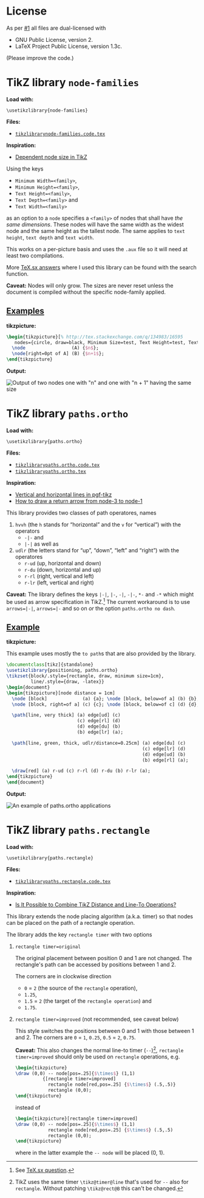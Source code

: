 # License

As per [#1](https://github.com/Qrrbrbirlbel/pgf/issues/1) all files are dual-licensed with

* GNU Public License, version 2.
* LaTeX Project Public License, version 1.3c.

(Please improve the code.)

# TikZ library `node-families`

**Load with:**

    \usetikzlibrary{node-families}

**Files:**

* [`tikzlibrarynode-families.code.tex`][1]

**Inspiration:**
* [Dependent node size in TikZ][2]

Using the keys

   * `Minimum Width=<family>`,
   * `Minimum Height=<family>`,
   * `Text Height=<family>`,
   * `Text Depth=<family>` and
   * `Text Width=<family>`

as an option to a `node` specifies a `<family>` of nodes that shall have *the same dimensions*.
These nodes will have the same width as the widest node and the same height as the tallest node.
The same applies to `text height`, `text depth` and `text width`.

This works on a per-picture basis and uses the `.aux` file so it will need at least two compilations.

More [TeX.sx answers][91] where I used this library can be found with the search function.

**Caveat:** Nodes will only grow. The sizes are never reset unless the document is compiled without the specific node-family applied.

## [Examples][91]
**tikzpicture:**

```latex
\begin{tikzpicture}[% http://tex.stackexchange.com/q/134983/16595
   nodes={circle, draw=black, Minimum Size=test, Text Height=test, Text Depth=test}]
  \node                 (A) {$n$};
  \node[right=0pt of A] (B) {$n+1$};
\end{tikzpicture}
```
**Output:**

![Output of two nodes one with "n" and one with "n + 1" having the same size][3]


# TikZ library `paths.ortho`
**Load with:**

    \usetikzlibrary{paths.ortho}
   
**Files:**
* [`tikzlibrarypaths.ortho.code.tex`][4]
* [`tikzlibrarypaths.ortho.tex`][5]

**Inspiration:**
* [Vertical and horizontal lines in pgf-tikz][6]
* [How to draw a return arrow from node-3 to node-1][7]

This library provides two classes of path operatores, names

1. `hvvh` (the `h` stands for “horizontal” and the `v` for “vertical”) with the operators
    * `-|-` and 
    * `|-|` as well as
2. `udlr` (the letters stand for “up”, “down”, “left” and “right”) with the operatores
    * `r-ud` (up, horizontal and down)
    * `r-du` (down, horizontal and up)
    * `r-rl` (right, vertical and left)
    * `r-lr` (left, vertical and right)

**Caveat:** The library defines the keys `|-|`, `|-`, `-|`, `-|-`, `*-` and `-*` which might be used as arrow specification in TikZ.[^arrow]
The current workaround is to use `arrows=|-|`, `arrows=|-` and so on *or* the option `paths.ortho no dash`.

## [Example][92]
**tikzpicture:**

This example uses mostly the `to path`s that are also provided by the library.

```latex
\documentclass[tikz]{standalone}
\usetikzlibrary{positioning, paths.ortho}
\tikzset{block/.style={rectangle, draw, minimum size=1cm},
         line/.style={draw, -latex}}
\begin{document}
\begin{tikzpicture}[node distance = 1cm]
  \node [block]             (a) {a}; \node [block, below=of a] (b) {b};
  \node [block, right=of a] (c) {c}; \node [block, below=of c] (d) {d};

  \path[line, very thick] (a) edge[ud] (c)
                          (c) edge[rl] (d)
                          (d) edge[du] (b)
                          (b) edge[lr] (a);

  \path[line, green, thick, udlr/distance=0.25cm] (a) edge[du] (c) 
                                                  (c) edge[lr] (d)
                                                  (d) edge[ud] (b)
                                                  (b) edge[rl] (a);

  \draw[red] (a) r-ud (c) r-rl (d) r-du (b) r-lr (a);
\end{tikzpicture}
\end{document}
```
**Output:**

![An example of paths.ortho applications][8]

# TikZ library `paths.rectangle`

**Load with:**

    \usetikzlibrary{paths.rectangle}
   
**Files:**
* [`tikzlibrarypaths.rectangle.code.tex`][9]

**Inspiration:**
* [Is It Possible to Combine TikZ Distance and Line-To Operations?][10]

This library extends the node placing algorithm (a.k.a. timer) so that nodes can be placed on the path of a rectangle operation.

The library adds the key `rectangle timer` with two options

1. `rectangle timer=original`

   The original placement between position 0 and 1 are not changed.
   The rectangle's path can be accessed by positions between 1 and 2.
   
   The corners are in clockwise direction
   
   * `0` = `2` (the source of the `rectangle` operation), 
   * `1.25`, 
   * `1.5` = `2` (the target of the `rectangle operation`) and
   * `1.75`.

2. `rectangle timer=improved` (not recommended, see caveat below)

   This style switches the positions between 0 and 1 with those between 1 and 2.
   The corners are `0` = `1`, `0.25`, `0.5` = `2`, `0.75`.
   
   **Caveat:** This also changes the normal line-to timer (`--`)[^lineto], `rectangle timer=improved` should only be used on `rectangle` operations, e.g.
   
   ```latex
   \begin{tikzpicture}
   \draw (0,0) -- node[pos=.25]{$\times$} (1,1)
             {[rectangle timer=improved]
               rectangle node[red,pos=.25] {$\times$} (.5,.5)}
               rectangle (0,0);
   \end{tikzpicture}
   ```
   
   instead of
   
   ```latex
   \begin{tikzpicture}[rectangle timer=improved]
   \draw (0,0) -- node[pos=.25]{$\times$} (1,1)
               rectangle node[red,pos=.25] {$\times$} (.5,.5)
               rectangle (0,0);
   \end{tikzpicture}
   ```
   
   where in the latter example the `-- node` will be placed (0, 1).
    
[1]: tikzlibrarynode-families.code.tex
[2]: http://tex.stackexchange.com/q/107227/16595
[3]: https://i.stack.imgur.com/9fb2y.png
[4]: tikzlibrarypaths.ortho.code.tex
[5]: tikzlibrarypaths.ortho.tex
[6]: https://tex.stackexchange.com/q/45347/16595
[7]: https://tex.stackexchange.com/q/102385/16595
[8]: https://i.stack.imgur.com/kPV0p.png
[9]: tikzlibrarypaths.rectangle.code.tex
[10]: https://tex.stackexchange.com/q/106558/16595
[91]: https://tex.stackexchange.com/search?q=user%3A16595+node-families
[92]: https://tex.stackexchange.com/search?q=user%3A16595+paths.ortho
[^lineto]: TikZ uses the same timer `\tikz@timer@line` that's used for `--` also for `rectangle`. Without patching `\tikz@rect@B` this can't be changed.
[^arrow]: See [TeX.sx question](https://tex.stackexchange.com/q/315739/16595).
